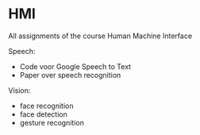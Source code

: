 # HMI
All assignments of the course Human Machine Interface


Speech: 
- Code voor Google Speech to Text
- Paper over speech recognition

Vision:
- face recognition
- face detection
- gesture recognition
